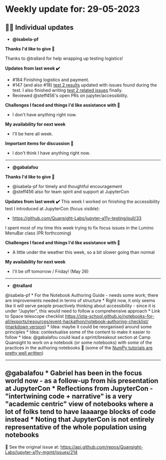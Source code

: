 # Weekly update for: 29-05-2023

## :singer: Individual updates

- **@isabela-pf** 

 **Thanks I'd like to give 🙌** 

Thanks to @trallard for help wrapping up testing logistics!

**Updates from last week :heavy_check_mark:**

- #184 Finishing logistics and payment.
- #147 (and also #18) [test 2 results](https://github.com/Iota-School/notebooks-for-all/pull/56) updated with issues found during the test. I also finished writing [test 2 related issues](https://github.com/Iota-School/notebooks-for-all/issues?q=is%3Aopen+is%3Aissue+label%3A%22test+2%3A+content%22) finally.
- Reviewed @steff456's open PRs on jupyter/accessibility.

**Challenges I faced and things I'd like assistance with 🙏**
- I don't have anything right now.

**My availability for next week**
- I'll be here all week.

**Important items for discussion 💬**
- I don't think I have anything right now. 
---

- **@gabalafou** 

 **Thanks I'd like to give 🙌**
- @isabela-pf for timely and thoughtful encouragement
- @steff456 also for team spirit and support at JupyterCon

**Updates from last week :heavy_check_mark:**
This week I worked on finishing the accessibility test I introduced at JupyterCon (focus visible):

- https://github.com/Quansight-Labs/jupyter-a11y-testing/pull/33

I spent most of my time this week trying to fix focus issues in the Lumino MenuBar class (PR forthcoming)

**Challenges I faced and things I'd like assistance with 🙏**
- A little under the weather this week, so a bit slower going than normal

**My availability for next week**
- I'll be off tomorrow / Friday! (May 26) 
---

- **@trallard** 

 @isabela-pf 
	* For the Notebook Authoring Guide - needs some work; there are improvements needed in terms of structure
	* Right now, it only seems like it will serve people proactively thinking about accessibility - since it is under "Jupyter", this would need to follow a comprehensive approach
	* Link to Space telescope checklist https://iota-school.github.io/notebooks-for-all/exports/resources/event-hackathon/notebook-authoring-checklist/ ([markdown version](https://github.com/Iota-School/notebooks-for-all/blob/main/resources/event-hackathon/notebook-authoring-checklist.md))
	* Idea: maybe it could be reorganised around some principles
	* Idea: contextualise some of the content to make it easier to follow
	* Idea: @gabalafou could lead a sprint/breakout section at Camp Quansight to work on a notebook (or some notebooks) with some of the practices in the authoring notebooks 🎉 (some of the [NumPy tutorials are pretty well written](https://github.com/numpy/numpy-tutorials/))

--- 

@gabalafou 
	* Gabriel has been in the focus world now - as a follow-up from his presentation at JupyterCon
	* Reflections from JupyterCon - "intertwining code + narrative" is a very "academic centric" view of notebooks where a lot of folks tend to have laaaarge blocks of code instead
	* Noting that JupyterCon is not entirely representative of the whole population using notebooks 
---


:link: See the original issue at: <https://api.github.com/repos/Quansight-Labs/jupyter-a11y-mgmt/issues/214>

